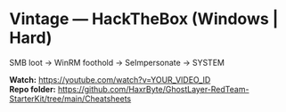 # Vintage — HackTheBox (Windows | Hard)

SMB loot → WinRM foothold → SeImpersonate → SYSTEM

**Watch:** https://youtube.com/watch?v=YOUR_VIDEO_ID  
**Repo folder:** https://github.com/HaxrByte/GhostLayer-RedTeam-StarterKit/tree/main/Cheatsheets

<!-- JSON-LD VideoObject (paste your generated block here) -->
